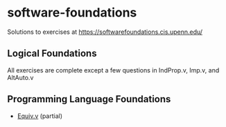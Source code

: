 # software-foundations

Solutions to exercises at https://softwarefoundations.cis.upenn.edu/

## Logical Foundations

All exercises are complete except a few questions in IndProp.v, Imp.v, and AltAuto.v

## Programming Language Foundations

- [Equiv.v](plf/Equiv.v) (partial)
